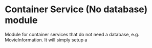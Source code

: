 # Container Service (No database) module

Module for container services that do not need a database, e.g. MovieInformation.
It will simply setup a

